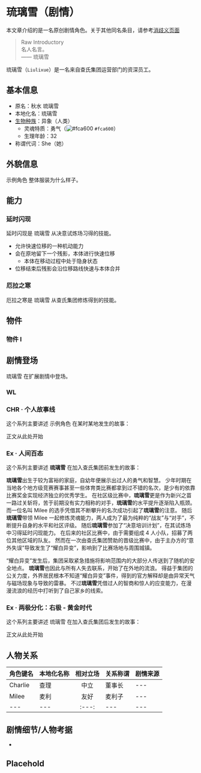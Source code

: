 # 琉璃雪（剧情）

<!-- 如果你需要编写一名具有不同功能的同名角色，请使用下面的文段跳转到相应的消歧义页面 -->
本文章介绍的是一名原创剧情角色。关于其他同名条目，请参考[消歧义页面](../Disambiguation/.example.md)

<!-- 这是角色的引言，如果你设定的角色源自于其他国家或地区，请编写一段对应语言的名言并附上中文翻译；若你设定的角色源自中国，则只需要编写中文 -->
> Raw Introductory  
> 名人名言。  
> —— 琉璃雪

琉璃雪（`Liulixue`）是一名来自查氏集团运营部门的资深员工。

## 基本信息
- 原名：秋水 琉璃雪  
- 本地化名：琉璃雪  
- [生物种族](../Concept/Bioethnic.md)：异象（人类）  
  - 灵魂特质：勇气（![#fca600](https://via.placeholder.com/12/fca600/000000?text=+) `#fca600`）  
  - 生理年龄：32  
- 称谓代词：She（她）

<!-- 这是角色的基本外貌特征，方便后期制作模型 -->
## 外貌信息
示例角色 整体服装为什么样子。

<!-- 这是角色在剧情中所获得的技能，可自由创作 -->
## 能力

### 延时闪现
延时闪现是 琉璃雪 从决意试炼场习得的技能。  
- 允许快速位移的一种机动能力
- 会在原地留下一个残影，本体进行快速位移
  - 本体在移动过程中处于隐身状态
- 位移结束后残影会沿位移路线快速与本体合并

### 厄拉之寒
厄拉之寒是 琉璃雪 从查氏集团修炼得到的技能。

<!-- 这是角色在剧情中获得的物件，可自由创作 -->
## 物件

### 物件 I

<!-- 这是角色在剧情故事线中的简短故事 -->
## 剧情登场

琉璃雪 在扩展剧情中登场。

<!-- 世界剧情，目前还未构思完毕，暂时不需要写 -->
### WL

<!-- 个人剧情，在此处写下专属于这一个角色的传奇故事 -->
### CHR · 个人故事线
这个系列主要讲述 示例角色 在某时某地发生的故事：

正文从此处开始
### Ex · 人间百态
这个系列主要讲述 **琉璃雪** 在加入查氏集团前发生的故事：

**琉璃雪**出生于较为富裕的家庭，自幼年便展示出过人的勇气和智慧。
少年时期在当地各个地方级竞赛赛事甚至一些体育类比赛都拿到过不错的名次，是少有的依靠比赛奖金实现经济独立的优秀学生。
在社区级比赛中，**琉璃雪**更是作为新兴之苗一路过关斩将，苦于前期没有实力相称的对手，**琉璃雪**的水平提升逐渐陷入瓶颈。
而一位名叫 Milee 的选手凭借其不断攀升的名次成功引起了**琉璃雪**的注意。
随后**琉璃雪**带领 Milee 一起修炼灵魂能力，两人成为了最为纯粹的“战友”与“对手”，不断提升自身的水平和社区评级。
随后**琉璃雪**参加了“决意培训计划”，在其试炼场中习得延时闪现能力。
在后来的社区比赛中，由于需要组成 4 人小队，招募了两位其他区域的队友。
然而在一次由查氏集团赞助的晋级比赛中，由于主办方的“意外失误”导致发生了“耀白异变”，影响到了比赛场地与周围城镇。

“耀白异变”发生后，集团采取紧急措施将影响范围内的大部分人传送到了随机的安全地点。
**琉璃雪**也因此与所有人失去联系，开始了在外地的流浪。
得益于集团的公关力度，外界居民根本不知道“耀白异变”事件，得到的官方解释却是由异常天气与磁场现象与导致的雷暴。
不过**琉璃雪**凭借过人的智商和惊人的应变能力，在漫漫流浪的经历中打听到了自己家乡的线索。

### Ex · 两极分化：右极 - 黄金时代
这个系列主要讲述 琉璃雪 在加入查氏集团后发生的故事：

正文从此处开始



<!-- 
这是角色与其他角色的关系简介表，按需填写，如未规划可不写
角色键名需使用英语；
相对立场请从以下词语中选择：友好、中立、敌对、变量、未知 -->
## 人物关系
|角色键名|本地化名称|相对立场|关系称谓|剧情来源|
|---|---|:---:|---|---|
|Charlie|查理|中立|董事长|---|
|Milee|麦利|友好|麦利子|---|
|---|---|:---:|---|---|

<!-- 这是角色需要考虑的细节部分，先行写出有助于为剧情做铺垫 -->
## 剧情细节/人物考据
- 
<!-- 自定义标题 -->
## Placehold